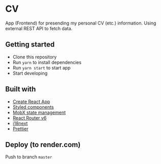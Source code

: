 # CV

App (Frontend) for presending my personal CV (etc.) information. Using external REST API to fetch data.

## Getting started

- Clone this repository
- Run `yarn` to install dependencies
- Run `yarn start` to start app
- Start developing

## Built with

- [Create React App](https://github.com/facebook/create-react-app)
- [Styled components](https://styled-components.com/)
- [MobX state management](https://mobx.js.org/README.html)
- [React Router v6](https://reactrouter.com/en/main)
- [i18next](https://react.i18next.com/)
- [Prettier](https://prettier.io/docs/en/index.html)

## Deploy (to render.com)

Push to branch `master`
